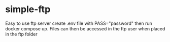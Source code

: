 # simple-ftp
Easy to use ftp server create .env file with PASS="password" then run docker compose up. Files can then be accessed in the ftp user when placed in the ftp folder

